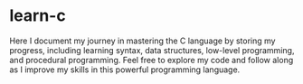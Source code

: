 # learn-c

Here I document my journey in mastering the C language by storing my progress, including learning syntax, data structures, low-level programming, and procedural programming. Feel free to explore my code and follow along as I improve my skills in this powerful programming language.
